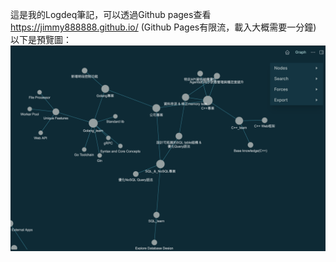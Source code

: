 這是我的Logdeq筆記，可以透過Github pages查看 https://jimmy888888.github.io/ (Github Pages有限流，載入大概需要一分鐘)<br>
以下是預覽圖：<br>
![preview](https://github.com/Jimmy888888/Jimmy888888.github.io/blob/main/preview_picture/preview.png)
